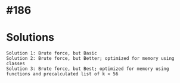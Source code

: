# #186

# Solutions

    Solution 1: Brute force, but Basic
    Solution 2: Brute force, but Better; optimized for memory using classes
    Solution 3: Brute force, but Best; optimized for memory using functions and precalculated list of k < 56